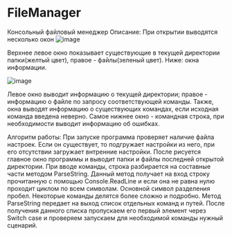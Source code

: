 # FileManager
Консольный файловый менеджер
Описание: 
При открытии выводятся несколько окон
![image](https://user-images.githubusercontent.com/89041767/135588925-9bc7166e-b68c-4fc5-9bb0-1814021afd24.png)

Верхнее левое окно показывает существующие в текущей директории папки(желтый цвет), правое - файлы(зеленый цвет).
Ниже: окна информации.

![image](https://user-images.githubusercontent.com/89041767/135709223-26a0a218-c96c-4659-b92b-b32970bc0cec.png)

Левое окно выводит информацию о текущей директории; правое - информацию о файле по запросу соответствующей команды.
Также, окна выводят информацию о существующих командах, если исходная команда введена неверно. Самое нижнее окно - командная строка, при необходимости выводит информацию об ошибках.

Алгоритм работы: 
При запуске программа проверяет наличие файла настроек. Если он существует, то подгружает настройки из него, при его отсутствии загружает внтренние настройки. После рисуется главное окно программы и выводит папки и файлы последней открытой директории.  При вводе команды, строка разбирается на составные части методом ParseString. Данный метод получает на вход строку прочитанную с помощью Console.ReadLine и если она не равна нулю проходит циклом по всем символам. Основной символ разделения пробел. Некоторые команды делятся более сложно и подробно. Метод ParseString передает на выход список отдельных команд и путей. После получения данного списка пропускаем его первый элемент через Switch case и проверяем запускаем для необходимой команды нужный сценарий.
